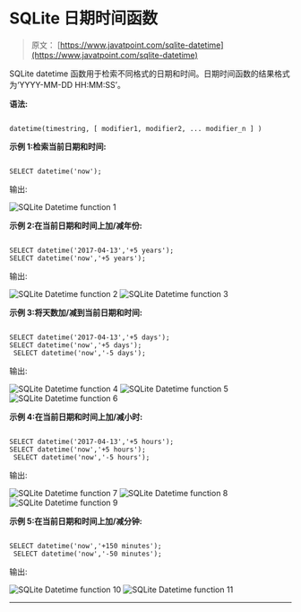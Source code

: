 # SQLite 日期时间函数

> 原文： [https://www.javatpoint.com/sqlite-datetime](https://www.javatpoint.com/sqlite-datetime)

SQLite datetime 函数用于检索不同格式的日期和时间。日期时间函数的结果格式为‘YYYY-MM-DD HH:MM:SS’。

**语法:**

```

datetime(timestring, [ modifier1, modifier2, ... modifier_n ] ) 

```

**示例 1:检索当前日期和时间:**

```

SELECT datetime('now');

```

输出:

![SQLite Datetime function 1](../Images/2ccea6e4742798797b2795c0e72f6bb0.png)

**示例 2:在当前日期和时间上加/减年份:**

```

SELECT datetime('2017-04-13','+5 years');
SELECT datetime('now','+5 years');

```

输出:

![SQLite Datetime function 2](../Images/07ace7f14e7e26f27541014a92c81605.png) ![SQLite Datetime function 3](../Images/362fae4bf8be25273c940678d777944b.png)

**示例 3:将天数加/减到当前日期和时间:**

```

SELECT datetime('2017-04-13','+5 days');
SELECT datetime('now','+5 days');
 SELECT datetime('now','-5 days');

```

输出:

![SQLite Datetime function 4](../Images/df1bb3b62e2c2e71bea3eefabfa9da44.png) ![SQLite Datetime function 5](../Images/13cc53d5b4686c7cd7b18e9e2568117a.png) ![SQLite Datetime function 6](../Images/07b84b7c1ff02440bbf7370409d6c80b.png)

**示例 4:在当前日期和时间上加/减小时:**

```

SELECT datetime('2017-04-13','+5 hours');
SELECT datetime('now','+5 hours');
 SELECT datetime('now','-5 hours');

```

输出:

![SQLite Datetime function 7](../Images/edceeaa4a89d258aaf3b4078a94a3c3a.png) ![SQLite Datetime function 8](../Images/a6662086a1f7efdd0f82eace989f0c0b.png) ![SQLite Datetime function 9](../Images/fa7cc6988a2e71107a03e1f7e70a15e6.png)

**示例 5:在当前日期和时间上加/减分钟:**

```

SELECT datetime('now','+150 minutes');
 SELECT datetime('now','-50 minutes');

```

输出:

![SQLite Datetime function 10](../Images/e277fce19dcbf1bd1d3db2347fe91bb3.png) ![SQLite Datetime function 11](../Images/3832c9c58f54ef28899d7b331b4e7bc2.png)

* * *